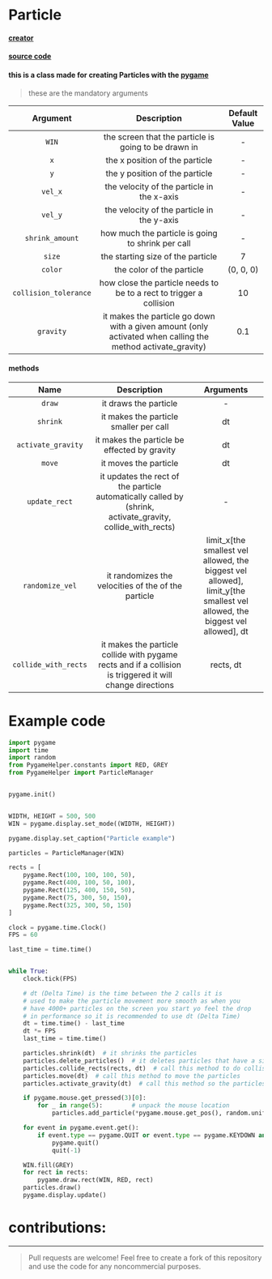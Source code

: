 # Particle

#### [creator](https://github.com/Emc2356)
#### [source code](https://github.com/Emc2356/PygameHelper)

#### this is a class made for creating Particles with the [pygame](https://www.pygame.org)
> these are the mandatory arguments

| Argument | Description | Default Value |
|:----------:|:-------------:|:---------------:|
| `WIN` | the screen that the particle is going to be drawn in | - |
| `x` | the x position of the particle | - |
| `y` | the y position of the particle | - |
| `vel_x` | the velocity of the particle in the x-axis | - |
| `vel_y` | the velocity of the particle in the y-axis | - |
| `shrink_amount` | how much the particle is going to shrink per call | - |
| `size` | the starting size of the particle | 7 |
| `color` | the color of the particle | (0, 0, 0) |
| `collision_tolerance` | how close the particle needs to be to a rect to trigger a collision | 10 |
| `gravity` | it makes the particle go down with a given amount (only activated when calling the method activate_gravity) | 0.1 |

#### methods 
| Name | Description | Arguments |
|:----:|:-----------:|:---------:|
| `draw` | it draws the particle | - |
| `shrink` | it makes the particle smaller per call | dt |
| `activate_gravity` | it makes the particle be effected by gravity | dt |
| `move` | it moves the particle | dt |
| `update_rect` | it updates the rect of the particle automatically called by (shrink, activate_gravity, collide_with_rects) | - |
| `randomize_vel` | it randomizes the velocities of the of the particle | limit_x[the smallest vel allowed, the biggest vel allowed], limit_y[the smallest vel allowed, the biggest vel allowed], dt |
| `collide_with_rects` | it makes the particle collide with pygame rects and if a collision is triggered it will change directions | rects, dt |

# Example code
```python
import pygame
import time
import random
from PygameHelper.constants import RED, GREY
from PygameHelper import ParticleManager


pygame.init()


WIDTH, HEIGHT = 500, 500
WIN = pygame.display.set_mode((WIDTH, HEIGHT))

pygame.display.set_caption("Particle example")

particles = ParticleManager(WIN)

rects = [
    pygame.Rect(100, 100, 100, 50),
    pygame.Rect(400, 100, 50, 100),
    pygame.Rect(125, 400, 150, 50),
    pygame.Rect(75, 300, 50, 150),
    pygame.Rect(325, 300, 50, 150)
]

clock = pygame.time.Clock()
FPS = 60

last_time = time.time()


while True:
    clock.tick(FPS)

    # dt (Delta Time) is the time between the 2 calls it is
    # used to make the particle movement more smooth as when you
    # have 4000+ particles on the screen you start yo feel the drop
    # in performance so it is recommended to use dt (Delta Time)
    dt = time.time() - last_time
    dt *= FPS
    last_time = time.time()

    particles.shrink(dt)  # it shrinks the particles
    particles.delete_particles()  # it deletes particles that have a size smaller than 0
    particles.collide_rects(rects, dt)  # call this method to do collisions with rects
    particles.move(dt)  # call this method to move the particles
    particles.activate_gravity(dt)  # call this method so the particles slowly go down the dt is optional

    if pygame.mouse.get_pressed(3)[0]:
        for _ in range(5):        # unpack the mouse location
            particles.add_particle(*pygame.mouse.get_pos(), random.uniform(-3, 3), random.uniform(-3, 3), random.uniform(0.1, 0.3), random.randrange(7, 10), (255, 255, 255), 5, 0.1)

    for event in pygame.event.get():
        if event.type == pygame.QUIT or event.type == pygame.KEYDOWN and event.key == pygame.K_ESCAPE:
            pygame.quit()
            quit(-1)

    WIN.fill(GREY)
    for rect in rects:
        pygame.draw.rect(WIN, RED, rect)
    particles.draw()
    pygame.display.update()
```

# contributions:
---
> Pull requests are welcome!
> Feel free to create a fork of this repository and use the code for any noncommercial purposes.
